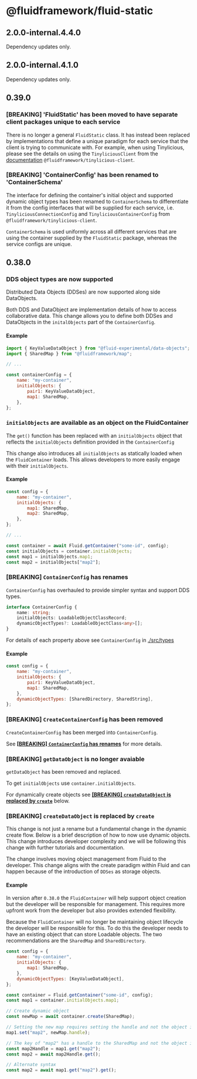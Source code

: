 # @fluidframework/fluid-static

## 2.0.0-internal.4.4.0

Dependency updates only.

## 2.0.0-internal.4.1.0

Dependency updates only.

## 0.39.0

### [BREAKING] 'FluidStatic' has been moved to have separate client packages unique to each service

There is no longer a general `FluidStatic` class. It has instead been replaced by implementations that define a unique paradigm for each service that the client is trying to communicate with. For example, when using Tinylicious, please see the details on using the `TinyliciousClient` from the [documentation](../tinylicious-client/README.MD) `@fluidframework/tinylicious-client`.

### [BREAKING] 'ContainerConfig' has been renamed to 'ContainerSchema'

The interface for defining the container's initial object and supported dynamic object types has been renamed to `ContainerSchema` to differentiate it from the config interfaces that will be supplied for each service, i.e. `TinyliciousConnectionConfig` and `TinyliciousContainerConfig` from `@fluidframework/tinylicious-client`.

`ContainerSchema` is used uniformly across all different services that are using the container supplied by the `FluidStatic` package, whereas the service configs are unique.

## 0.38.0

### DDS object types are now supported

Distributed Data Objects (DDSes) are now supported along side DataObjects.

Both DDS and DataObject are implementation details of how to access collaborative data. This change allows you to define both DDSes and DataObjects in the `initalObjects` part of the `ContainerConfig`.

#### Example

```javascript
import { KeyValueDataObject } from "@fluid-experimental/data-objects";
import { SharedMap } from "@fluidframework/map";

// ...

const containerConfig = {
	name: "my-container",
	initialObjects: {
		pair1: KeyValueDataObject,
		map1: SharedMap,
	},
};
```

### `initialObjects` are available as an object on the FluidContainer

The `get()` function has been replaced with an `initialObjects` object that reflects the `initialObjects` definition provided in the `ContainerConfig`

This change also introduces all `initialObjects` as statically loaded when the `FluidContainer` loads. This allows developers to more easily engage with their `initialObjects`.

#### Example

```javascript
const config = {
	name: "my-container",
	initialObjects: {
		map1: SharedMap,
		map2: SharedMap,
	},
};

// ...

const container = await Fluid.getContainer("some-id", config);
const initialObjects = container.initialObjects;
const map1 = initialObjects.map1;
const map2 = initialObjects["map2"];
```

### [BREAKING] `ContainerConfig` has renames

`ContainerConfig` has overhauled to provide simpler syntax and support DDS types.

```typescript
interface ContainerConfig {
	name: string;
	initialObjects: LoadableObjectClassRecord;
	dynamicObjectTypes?: LoadableObjectClass<any>[];
}
```

For details of each property above see `ContainerConfig` in [./src/types](./src/types.ts)

#### Example

```javascript
const config = {
	name: "my-container",
	initialObjects: {
		pair1: KeyValueDataObject,
		map1: SharedMap,
	},
	dynamicObjectTypes: [SharedDirectory, SharedString],
};
```

### [BREAKING] `CreateContainerConfig` has been removed

`CreateContainerConfig` has been merged into `ContainerConfig`.

See **[[BREAKING] `ContainerConfig` has renames](#[BREAKING]-`ContainerConfig`-has-renames)** for more details.

### [BREAKING] `getDataObject` is no longer avaiable

`getDataObject` has been removed and replaced.

To get `initialObjects` use `container.initialObjects`.

For dynamically create objects see **[[BREAKING] `createDataObject` is replaced by `create`](#breaking-createdataobject-is-replaced-by-create)** below.

### [BREAKING] `createDataObject` is replaced by `create`

This change is not just a rename but a fundamental change in the dynamic create flow. Below is a brief description of how to now use dynamic objects. This change introduces developer complexity and we will be following this change with further tutorials and documentation.

The change involves moving object management from Fluid to the developer. This change aligns with the create paradigm within Fluid and can happen because of the introduction of `DDSes` as storage objects.

#### Example

In version after `0.38.0` the `FluidContainer` will help support object creation but the developer will be responsible for management. This requires more upfront work from the developer but also provides extended flexibility.

Because the `FluidContainer` will no longer be maintaining object lifecycle the developer will be responsible for this. To do this the developer needs to have an existing object that can store Loadable objects. The two recommendations are the `SharedMap` and `SharedDirectory`.

```javascript
const config = {
	name: "my-container",
	initialObjects: {
		map1: SharedMap,
	},
	dynamicObjectTypes: [KeyValueDataObject],
};

const container = Fluid.getContainer("some-id", config);
const map1 = container.initialObjects.map1;

// Create dynamic object
const newMap = await container.create(SharedMap);

// Setting the new map requires setting the handle and not the object itself
map1.set("map2", newMap.handle);

// The key of "map2" has a handle to the SharedMap and not the object itself.
const map2Handle = map1.get("map2");
const map2 = await map2Handle.get();

// Alternate syntax
const map2 = await map1.get("map2").get();
```

